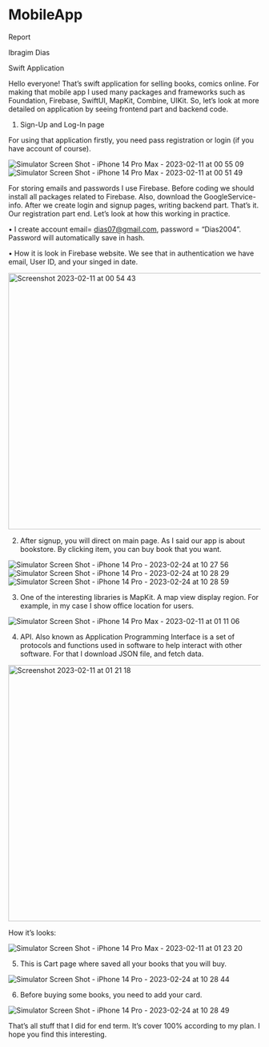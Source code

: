 # MobileApp
Report

Ibragim Dias

Swift Application 

Hello everyone! That’s swift application for selling books, comics online. For making that mobile app I used many packages and frameworks such as Foundation, Firebase, SwiftUI, MapKit, Combine, UIKit. So, let’s look at more detailed on application by seeing frontend part and backend code.

1. Sign-Up and Log-In page 

For using that application firstly, you need pass registration or login (if you have account of course).  

![Simulator Screen Shot - iPhone 14 Pro Max - 2023-02-11 at 00 55 09](https://user-images.githubusercontent.com/97732446/218250860-25bc9896-bf0e-4bf9-90c7-bc31f841d391.png)
![Simulator Screen Shot - iPhone 14 Pro Max - 2023-02-11 at 00 51 49](https://user-images.githubusercontent.com/97732446/218250909-eec8efd0-ea05-481e-8458-5558d0255ed4.png)

For storing emails and passwords I use Firebase. Before coding we should install all packages related to Firebase. Also, download the GoogleService-info. After we create login and signup pages, writing backend part. That’s it. Our registration part end. Let’s look at how this working in practice. 

•	I create account email= dias07@gmail.com, password = “Dias2004”. Password will automatically save in hash.

•	 How it is look in Firebase website. We see that in authentication we have email, User ID, and your singed in date. 

<img width="512" alt="Screenshot 2023-02-11 at 00 54 43" src="https://user-images.githubusercontent.com/97732446/218251064-1f3d9890-f21c-4d0c-b8c2-c8fa9b1ab3b8.png">

2. After signup, you will direct on main page. As I said our app is about bookstore. By clicking item, you can buy book that you want. 

![Simulator Screen Shot - iPhone 14 Pro - 2023-02-24 at 10 27 56](https://user-images.githubusercontent.com/97732446/221092354-6a060c3a-afc3-46d2-88c6-93ffe844c32f.png)
![Simulator Screen Shot - iPhone 14 Pro - 2023-02-24 at 10 28 29](https://user-images.githubusercontent.com/97732446/221092510-76fcec82-5f8e-46b5-8aa8-4b51150b8e9f.png)
![Simulator Screen Shot - iPhone 14 Pro - 2023-02-24 at 10 28 59](https://user-images.githubusercontent.com/97732446/221092374-20bcd502-a460-42a3-9033-a312757c76d8.png)

3. One of the interesting libraries is MapKit. A map view display region. For example, in my case I show office location for users. 

![Simulator Screen Shot - iPhone 14 Pro Max - 2023-02-11 at 01 11 06](https://user-images.githubusercontent.com/97732446/218251339-974624f4-f893-43b5-961b-ce6192f97baf.png)

4. API. Also known as Application Programming Interface is a set of protocols and functions used in software to help interact with other software. For that I download JSON file, and fetch data. 

<img width="512" alt="Screenshot 2023-02-11 at 01 21 18" src="https://user-images.githubusercontent.com/97732446/218251374-42e0c034-dedf-4ef7-a8d1-381ce9c7c9de.png">

How it’s looks:

![Simulator Screen Shot - iPhone 14 Pro Max - 2023-02-11 at 01 23 20](https://user-images.githubusercontent.com/97732446/218251402-9044ad81-ab24-4421-90a7-2b76b468e810.png)

5.	This is Cart page where saved all your books that you will buy.

![Simulator Screen Shot - iPhone 14 Pro - 2023-02-24 at 10 28 44](https://user-images.githubusercontent.com/97732446/221092314-0cf8f101-1a3d-40fb-a898-2ef4517dd9e3.png)



6. Before buying some books, you need to add your card. 

![Simulator Screen Shot - iPhone 14 Pro - 2023-02-24 at 10 28 49](https://user-images.githubusercontent.com/97732446/221092334-26e79c20-580c-4987-9d30-cda386733222.png)


That’s all stuff that I did for end term. It’s cover 100% according to my plan. I hope you find this interesting. 



